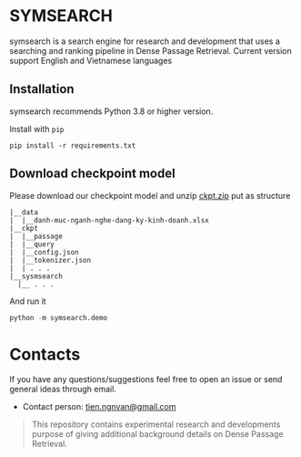# SYMSEARCH
symsearch is a search engine for research and development that uses a searching and ranking pipeline in Dense Passage Retrieval. 
Current version support English and Vietnamese languages

## Installation
symsearch recommends Python 3.8 or higher version. 

Install with ``pip``
```
pip install -r requirements.txt
```

## Download checkpoint model
Please download our checkpoint model and unzip [ckpt.zip](https://drive.google.com/file/d/1sTuuRz5dS1aB0K-nQhjrsjfUh9MMiPSz/view?usp=sharing) put as structure
```
|__data
|  |__danh-muc-nganh-nghe-dang-ky-kinh-doanh.xlsx
|__ckpt
|  |__passage
|  |__query
|  |__config.json
|  |__tokenizer.json
|  | . . .
|__sysmsearch
  |__ . . .

```
And run it
```python
python -m symsearch.demo
```

 

# Contacts
If you have any questions/suggestions feel free to open an issue or send general ideas through email.
- Contact person: tien.ngnvan@gmail.com
  
> This repository contains experimental research and developments purpose of giving additional background details on Dense Passage Retrieval.

